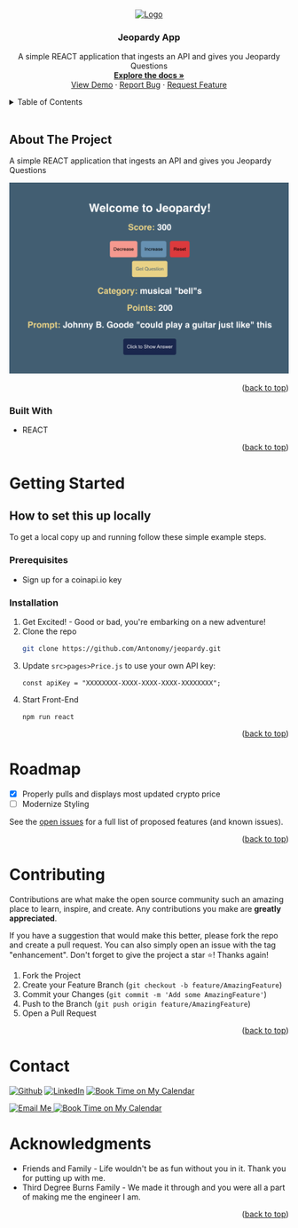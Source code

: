 <a name="readme-top"></a>

<br />
<div align="center">
  <a href="https://github.com/Antonomy/jeopardy">
    <img src="https://avatars.githubusercontent.com/u/24372514?v=4" alt="Logo" width="80" height="80">
  </a>

<h3 align="center">Jeopardy App</h3>

  <p align="center">
A simple REACT application that ingests an API and gives you Jeopardy Questions
    <br />
    <a href="https://github.com/Antonomy/jeopardy"><strong>Explore the docs »</strong></a>
    <br />
    <a href="https://antonomy.github.io/jeopardy/">View Demo</a>
    ·
    <a href="https://github.com/Antonomy/jeopardy/issues">Report Bug</a>
    ·
    <a href="https://github.com/Antonomy/jeopardy/issues">Request Feature</a>
  </p>
</div>
<details>
  <summary>Table of Contents</summary>
  <ol>
    <li>
      <a href="#about-the-project">About The Project</a>
      <ul>
        <li><a href="#built-with">Built With</a></li>
      </ul>
    </li>
    <li>
      <a href="#getting-started">Getting Started</a>
      <ul>
        <li><a href="#prerequisites">Prerequisites</a></li>
        <li><a href="#installation">Installation</a></li>
      </ul>
    </li>
    <li><a href="#roadmap">Roadmap</a></li>
    <li><a href="#contributing">Contributing</a></li>
    <li><a href="#contact">Contact</a></li>
    <li><a href="#acknowledgments">Acknowledgments</a></li>
  </ol>
</details>
<br />

## About The Project
A simple REACT application that ingests an API and gives you Jeopardy Questions

![jeopardy](./public/images/app_image.png)

<p align="right">(<a href="#readme-top">back to top</a>)</p>

### Built With

* REACT
<p align="right">(<a href="#readme-top">back to top</a>)</p>


# Getting Started

## How to set this up locally
To get a local copy up and running follow these simple example steps.

### Prerequisites

- Sign up for a coinapi.io key

### Installation

1. Get Excited! - Good or bad, you're embarking on a new adventure!
2. Clone the repo
   ```sh
   git clone https://github.com/Antonomy/jeopardy.git
   ```
3. Update `src>pages>Price.js` to use your own API key:
    ```
    const apiKey = "XXXXXXXX-XXXX-XXXX-XXXX-XXXXXXXX";
    ```
3. Start Front-End
   ```
   npm run react
   ```

<p align="right">(<a href="#readme-top">back to top</a>)</p>

# Roadmap

- [x] Properly pulls and displays most updated crypto price
- [ ] Modernize Styling

See the [open issues](https://github.com/Antonomy/jeopardy/issues) for a full list of proposed features (and known issues).

<p align="right">(<a href="#readme-top">back to top</a>)</p>


# Contributing

Contributions are what make the open source community such an amazing place to learn, inspire, and create. Any contributions you make are **greatly appreciated**.

If you have a suggestion that would make this better, please fork the repo and create a pull request. You can also simply open an issue with the tag "enhancement".
Don't forget to give the project a star ⭐! Thanks again!

1. Fork the Project
2. Create your Feature Branch (`git checkout -b feature/AmazingFeature`)
3. Commit your Changes (`git commit -m 'Add some AmazingFeature'`)
4. Push to the Branch (`git push origin feature/AmazingFeature`)
5. Open a Pull Request

<p align="right">(<a href="#readme-top">back to top</a>)</p>


# Contact

<a href="https://github.com/Antonomy" target="_blank"><img alt="Github" src="https://img.shields.io/badge/GitHub-%2312100E.svg?&style=for-the-badge&logo=Github&logoColor=white" /></a>
<a href="https://www.linkedin.com/in/antonyyu/" target="_blank"><img alt="LinkedIn" src="https://img.shields.io/badge/linkedin-%230077B5.svg?&style=for-the-badge&logo=linkedin&logoColor=white" /></a>
<a href="https://antonyyu.com" target="_blank"><img alt="Book Time on My Calendar" src="https://img.shields.io/badge/Website-45b8d8.svg?&style=for-the-badge&logo=react&logoColor=white" /></a>

<a href="mailto:hello@antonyyu.com" target="_blank"><img alt="Email Me" src="https://img.shields.io/badge/Email%20me-EA4335.svg?&style=for-the-badge&logo=gmail&logoColor=white" />
<a href="https://calendly.com/antonyyu" target="_blank"><img alt="Book Time on My Calendar" src="https://img.shields.io/badge/Book%20Time%20with%20me-4285F4.svg?&style=for-the-badge&logo=googlecalendar&logoColor=white" /></a>


# Acknowledgments

* Friends and Family - Life wouldn't be as fun without you in it. Thank you for putting up with me.
* Third Degree Burns Family - We made it through and you were all a part of making me the engineer I am.


<p align="right">(<a href="#readme-top">back to top</a>)</p>
